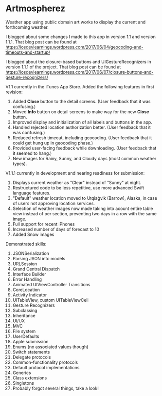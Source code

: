 # Artmospherez

Weather app using public domain art works to display the current and forthcoming weather. 

I blogged about some changes I made to this app in version 1.1 and version 1.1.1. That blog post can be found at https://iosdevlearnings.wordpress.com/2017/06/04/geocoding-and-timeouts-and-startup/

I blogged about the closure-based buttons and UIGestureRecognizers in version 1.1.1 of the project. That blog post can be found at https://iosdevlearnings.wordpress.com/2017/06/07/closure-buttons-and-gesture-recognizers/

V1.1 currently in the iTunes App Store. Added the following features in first revision:
1. Added **Close** button to the detail screens. (User feedback that it was confusing.)
2. Moved **Info** button on detail screens to make way for the new **Close** button.
3. Improved display and initialization of all labels and buttons in the app.
4. Handled rejected location authorization better. (User feedback that it was confusing.)
5. Reduced refresh timeout, including geocoding. (User feedback that it could get hung up in geocoding phase.)
6. Provided user-facing feedback while downloading. (User feedback that it seemed to hang.)
7. New images for Rainy, Sunny, and Cloudy days (most common weather types).

V1.1.1 currently in development and nearing readiness for submission:
1. Displays current weather as "Clear" instead of "Sunny" at night.
2. Restructured code to be less repetitive, use more advanced Swift language features.
3. "Default" weather location moved to Utqiaġvik (Barrow), Alaska, in case of users not approving location services.
4. Selection of weather images now made taking into acount entire table view instead of per section, preventing two days in a row with the same image.
5. Full support for recent iPhones
6. Increased number of days of forecast to 10
7. Added Snow images

Demonstrated skills:
1. JSONSerialization
2. Parsing JSON into models
3. URLSession
4. Grand Central Dispatch
5. Interface Builder
6. Error Handling
7. Animated UIViewController Transitions
8. CoreLocation
9. Activity Indicator
10. UITableView, custom UITableViewCell
11. Gesture Recognizers
12. Subclassing
13. Inheritance
14. UI/UX
15. MVC
16. File system
17. UserDefaults
18. Apple submission
19. Enums (no associated values though)
20. Switch statements
21. Delegate protocols
22. Common-functionality protocols
23. Default protocol implementations
24. Generics
25. Class extensions
26. Singletons
27. Probably forgot several things, take a look!

